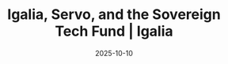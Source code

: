 ---
title: "Igalia, Servo, and the Sovereign Tech Fund | Igalia"
date: 2025-10-10
externalLink: https://www.igalia.com/2025/10/09/Igalia,-Servo,-and-the-Sovereign-Tech-Fund.html
---